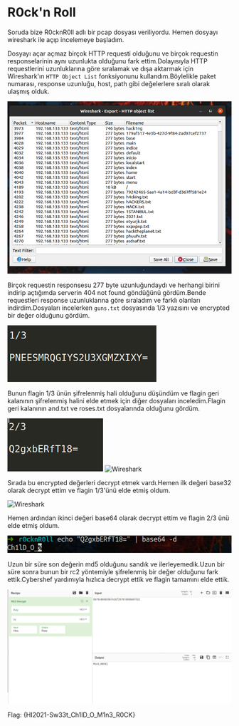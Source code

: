 # R0ck'n Roll

Soruda bize R0cknR0ll adlı bir pcap dosyası veriliyordu. Hemen dosyayı wireshark ile açıp incelemeye başladım.

Dosyayı açar açmaz birçok HTTP requesti olduğunu ve birçok requestin responselarinin aynı uzunlukta olduğunu fark ettim.Dolayısıyla HTTP requestlerini uzunluklarına göre sıralamak ve dışa aktarmak için Wireshark'ın `HTTP Object List` fonksiyonunu kullandım.Böylelikle paket numarası, response uzunluğu, host, path gibi değelerlere sıralı olarak ulaşmış olduk.

![HTTP](images/1.png)

Birçok requestin responsesu 277 byte uzunluğundaydı ve herhangi birini indirip açtığımda serverin 404 not found göndüğünü gördüm.Bende requestleri response uzunluklarına göre sıraladım ve farklı olanları indirdim.Dosyaları incelerken `guns.txt` dosyasında 1/3 yazısını ve encrypted bir değer olduğunu gördüm.

![Wireshark](images/2.png)

Bunun flagin 1/3 ünün şifrelenmiş hali olduğunu düşündüm ve flagin geri kalanının şifrelenmiş halini elde etmek için diğer dosyaları inceledim.Flagin geri kalanının and.txt ve roses.txt dosyalarında olduğunu gördüm.

![Wireshark](images/3.png)
![Wireshark](images/4.ng)

Sırada bu encrypted değerleri decrypt etmek vardı.Hemen ilk değeri base32 olarak decrypt ettim ve flagin 1/3'ünü elde etmiş oldum.

![Wireshark](images/5.ng)

Hemen ardından ikinci değeri base64 olarak decrypt ettim ve flagin 2/3 ünü elde etmiş oldum.

![Wireshark](images/6.png)

Uzun bir süre son değerin md5 olduğunu sandık ve ilerleyemedik.Uzun bir süre sonra bunun bir rc2 yöntemiyle şifrelenmiş bir değer olduğunu fark ettik.Cybershef yardımıyla hızlıca decrypt ettik ve flagin tamamını elde ettik.

![Flag](images/7.png)

Flag: {HI2021-Sw33t_Ch1lD_O_M1n3_R0CK}
